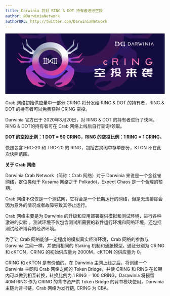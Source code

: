 ```yaml
---
title: Darwinia 将对 RING & DOT 持有者进行空投
author: @DarwiniaNetwork
authorURL: http://twitter.com/DarwiniaNetwork
---
```


![](assets/2020-03-23-crab-airdrop-snapshot-1.png)

Crab 网络初始供应量中一部分 CRING 将分发给 RING & DOT 的持有者，RING & DOT 的持有者可以免费获得 CRING 空投。

Darwinia 官方已于 2020年3月20日，对 RING & DOT 的持有者进行了快照，RING & DOT的持有者可在 Crab 网络上线后自行查询/领取。

<!--truncate-->

**DOT 的空投比例：1 DOT = 50 CRING，RING 的空投比例：1 RING = 1 CRING。**

快照包含 ERC-20 和 TRC-20 的 RING，包括古灵阁中存单部分，KTON 不在此次快照范围。

**关于 Crab 网络**

Darwinia Crab Network（简称：Crab 网络）对于 Darwinia 来说是一个金丝雀网络，定位类似于 Kusama 网络之于 Polkadot，Expect Chaos 是一个合理的预期。

Crab 网络不仅仅是一个测试网，它将会是一个长期运行的网络，但是无法排除会因为意外的情况或者故障导致其停止运行。

Crab 网络主要是为 Darwinia 的升级和应用部署提供模拟和测试环境，进行各种激进的实验 。测试环境不仅包含测试所需要的软件运行环境和网络环境，还包括测试经济博弈的经济环境。

为了让 Crab 网络能够一定程度的模拟真实经济环境，Crab 网络的参数与 Darwinia 主网一样，并使用相同的 Staking 机制和通胀模型。通证分别为 CRING 和 cKTON，CRING 的初始供应量为 2000M，cKTON 的供应量为 0。

CRING 和 cKTON 是有价值的。在 Darwinia 主网上线之后，将创建一个 Darwinia 主网和 Crab 网络之间的 Token Bridge，并使 CRING 和 RING 在长期内可以做到相互转换，转换比例为 1 RING = 100 CRING，Darawinia 将预留 40M RING 作为 CRING 的背书资产供 Token Bridge 的背书模块使用，Darwinia 主链为背书链，Crab 网络为发行链, CRING 为 CBA。
